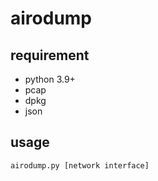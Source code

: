 # airodump

## requirement
- python 3.9+
- pcap
- dpkg
- json

## usage
```
airodump.py [network interface]
```
